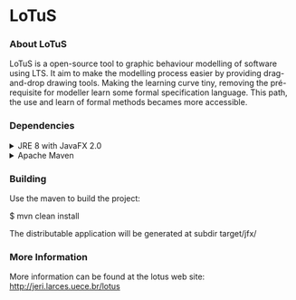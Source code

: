 LoTuS
=====

### About LoTuS


LoTuS is a open-source tool to graphic behaviour modelling of software using LTS. It aim to make the modelling process easier by providing drag-and-drop drawing tools. Making the learning curve tiny, removing the pré-requisite for modeller learn some formal specification language. This path, the use and learn of formal methods becames more accessible.

### Dependencies

<details>
 <summary>JRE 8 with JavaFX 2.0 </summary>
 
 LoTuS requires JRE 8 with JavaFX 2.0. Check your java version with:
 ```
 $ java -version
 ```
 If needed, install the JRE on your system.
 If you are using OpenJDK, check if you have OpenFX too.
</details>

<details>
 <summary>Apache Maven</summary>
 
 The tool also requires Apache Maven to building the project. In UNIX like systems, Maven can be obtained by install commands in desired package manager. More information can be get [here](https://maven.apache.org/index.html).
 
 Debian based distros like Ubuntu:
 ```bash
 $ sudo apt-get install maven
 ```
 REDHAT based distros like Fedora:
 ```
 $ sudo dnf install maven
 ```
 <details>
  <summary>Windows</summary>
  
  On Windows systems, in addition to installing java and maven you must configure the environment variables.
  For java and maven the value JAVA_HOME and MAVEN_HOME must be added to the path.
  Each of these values refer to the root directory of each of them.
  
  Find JDK Installation Directory. First you need to know the installation path for the Java Development Kit. Open the default installation path for the JDK:
  ```
  C:\Program Files\Java
  ```
  There should be a subdirectory like:
  ```
  C:\Program Files\Java\jdk[version]
  ```
  Note: one has only to put the path to the jdk without /bin in the end (as suggested on a lot of places). e.g. C:\Java\jdk[version] and NOT C:\Java\jdk[version]\bin !
  
  
  Set the JAVA_HOME Variable
  
  Once you have the JDK installation path:
  ```
  Right-click the My Computer icon on your desktop and select Properties.
  
  Click the Advanced tab, then click the Environment Variables button.
  
  Under System Variables, click New.
  
  Enter the variable name as JAVA_HOME.
  
  Enter the variable value as the installation path for the Java Development Kit.
  
  Click OK.
  
  Click Apply Changes.
  ```
  
  Download Maven 3.3.x from [here](http://maven.apache.org/download.cgi).
   
   ```
   OS	Archive name
   Windows	apache-maven-3.3.x-bin.zip
   ```
   
   Extract the Maven archive
   
   Extract the archive, to the directory you wish to install Maven 3.3.x. The subdirectory apache-maven-3.3.3 will be created from the archive.
   
   OS	Location (can be different based on your installation)
   ```
   Windows	C:\Program Files\Apache Software Foundation\apache-maven-3.3.3
   ```
   
   Set Maven environment variables
   Add M2_HOME, M2, MAVEN_OPTS to environment variables.
   
   Windows	Set the environment variables using system properties. 
   ```
   M2_HOME=C:\Program Files\Apache Software Foundation\apache-maven-3.3.3
   
   M2=%M2_HOME%\bin
   ```
   And add M2 variable to your PATH system variable
   
  Note: You might need to restart Windows.
 </details>
</details>



### Building

Use the maven to build the project:

$ mvn clean install

The distributable application will be generated at subdir target/jfx/
	
### More Information

More information can be found at the lotus web site: http://jeri.larces.uece.br/lotus

